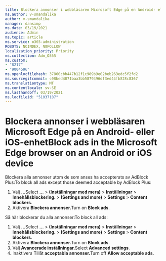```yaml
---
title: Blockera annonser i webbläsaren Microsoft Edge på en Android- eller iOS-enhet
ms.author: v-smandalika
author: v-smandalika
manager: dansimp
ms.date: 03/19/2021
audience: Admin
ms.topic: article
ms.service: o365-administration
ROBOTS: NOINDEX, NOFOLLOW
localization_priority: Priority
ms.collection: Adm_O365
ms.custom:
- "8217"
- "9004596"
ms.openlocfilehash: 37860cbb447b12f1c989b9e02beb263edc5f2fd2
ms.sourcegitcommit: c08bed4071baa3bb5879496df3ed44fb828c8367
ms.translationtype: MT
ms.contentlocale: sv-SE
ms.lasthandoff: 03/19/2021
ms.locfileid: "51037107"
---
```

# <a name="block-ads-in-the-microsoft-edge-browser-on-an-android-or-ios-device"></a><span data-ttu-id="28d9e-102">Blockera annonser i webbläsaren Microsoft Edge på en Android- eller iOS-enhet</span><span class="sxs-lookup"><span data-stu-id="28d9e-102">Block ads in the Microsoft Edge browser on an Android or iOS device</span></span>

<span data-ttu-id="28d9e-103">Blockera alla annonser utom de som anses ha accepterats av AdBlock Plus:</span><span class="sxs-lookup"><span data-stu-id="28d9e-103">To block all ads except those deemed acceptable by AdBlock Plus:</span></span>
1. <span data-ttu-id="28d9e-104">Välj **...**</span><span class="sxs-lookup"><span data-stu-id="28d9e-104">Select **…**</span></span><span data-ttu-id="28d9e-105"> > **(Inställningar med mera)**  >  **Inställningar**  >  **Innehållsblockering**.</span><span class="sxs-lookup"><span data-stu-id="28d9e-105"> > **(Settings and more)** > **Settings** > **Content blockers**.</span></span>
2. <span data-ttu-id="28d9e-106">Aktivera **Blockera annonser.**</span><span class="sxs-lookup"><span data-stu-id="28d9e-106">Turn on **Block ads**.</span></span>

<span data-ttu-id="28d9e-107">Så här blockerar du alla annonser:</span><span class="sxs-lookup"><span data-stu-id="28d9e-107">To block all ads:</span></span>
1. <span data-ttu-id="28d9e-108">Välj **...**</span><span class="sxs-lookup"><span data-stu-id="28d9e-108">Select **…**</span></span><span data-ttu-id="28d9e-109"> > **(Inställningar med mera)**  >  **Inställningar**  >  **Innehållsblockering**.</span><span class="sxs-lookup"><span data-stu-id="28d9e-109"> > **(Settings and more)** > **Settings** > **Content blockers**.</span></span>
2. <span data-ttu-id="28d9e-110">Aktivera **Blockera annonser.**</span><span class="sxs-lookup"><span data-stu-id="28d9e-110">Turn on **Block ads**.</span></span>
3. <span data-ttu-id="28d9e-111">Välj **Avancerade inställningar.**</span><span class="sxs-lookup"><span data-stu-id="28d9e-111">Select **Advanced settings**.</span></span>
4. <span data-ttu-id="28d9e-112">Inaktivera Tillåt **acceptabla annonser.**</span><span class="sxs-lookup"><span data-stu-id="28d9e-112">Turn off **Allow acceptable ads**.</span></span>